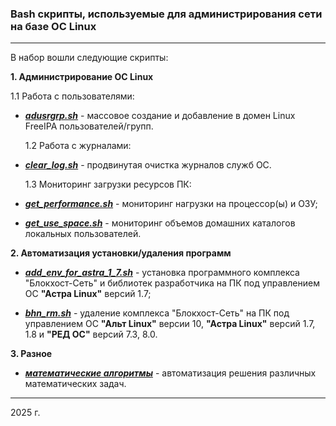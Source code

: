 ### Bash скрипты, используемые для администрирования сети на базе ОС Linux

---

В набор вошли следующие скрипты:

**1. Администрирование ОС Linux**

1.1 Работа с пользователями:

- [**_adusrgrp.sh_**](./freeIPA//ad_user_group/README.md) - массовое создание и добавление в домен Linux FreeIPA пользователей/групп.

  1.2 Работа с журналами:

- [**_clear_log.sh_**](./logs_processing/clear_logs/README.md) - продвинутая очистка журналов служб ОС.

  1.3 Мониторинг загрузки ресурсов ПК:

- [**_get_performance.sh_**](./statistic/get_performance/README.md) - мониторинг нагрузки на процессор(ы) и ОЗУ;

- [**_get_use_space.sh_**](./statistic/get_use_space/README.md) - мониторинг объемов домашних каталогов локальных пользователей.

**2. Автоматизация установки/удаления программ**

- [**_add_env_for_astra_1_7.sh_**](./inst_service/add_env_for_astra_1_7/README.md) - установка программного комплекса "Блокхост-Сеть" и библиотек разработчика на ПК под управлением ОС **"Астра Linux"** версий 1.7;

- [**_bhn_rm.sh_**](./inst_service/bhn_inst_rm/README.md) - удаление комплекса "Блокхост-Сеть" на ПК под управлением ОС **"Альт Linux"** версии 10, **"Астра Linux"** версий 1.7, 1.8 и **"РЕД ОС"** версий 7.3, 8.0.

**3. Разное**

- [**_математические алгоритмы_**](./alg/README.md) - автоматизация решения различных математических задач.

---

2025 г.

